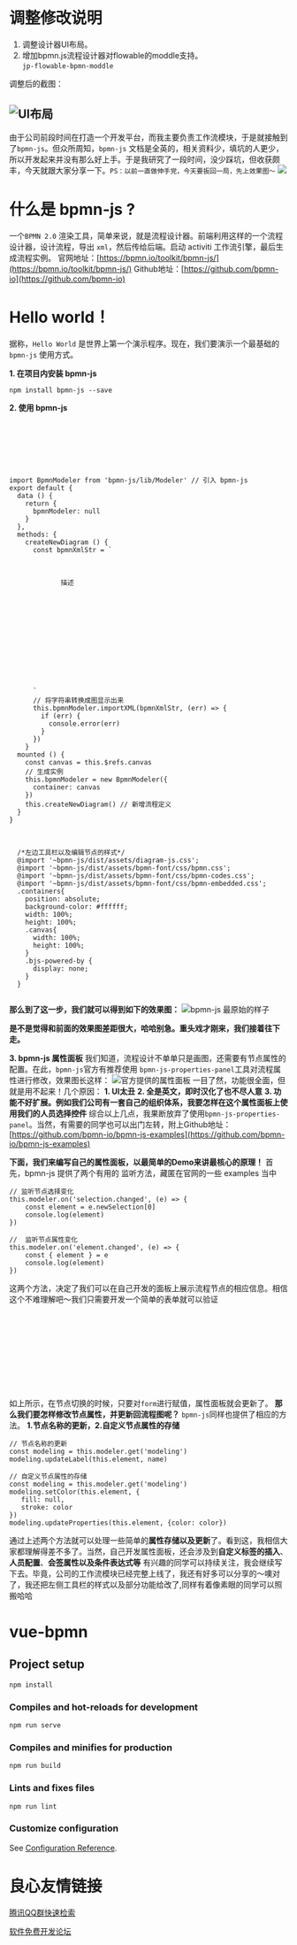 # 调整修改说明

1. 调整设计器UI布局。
2. 增加bpmn.js流程设计器对flowable的moddle支持。  
    `jp-flowable-bpmn-moddle`

调整后的截图：

![UI布局](./doc/design-ui-layout.png)
---

由于公司前段时间在打造一个开发平台，而我主要负责工作流模块，于是就接触到了`bpmn-js`。但众所周知，`bpmn-js` 文档是全英的，相关资料少，填坑的人更少，所以开发起来并没有那么好上手。于是我研究了一段时间，没少踩坑，但收获颇丰，今天就跟大家分享一下。`PS：以前一直做伸手党，今天要扳回一局，先上效果图～`
![](./doc/效果图（进阶一）.jpg)
# 什么是 bpmn-js ?
一个`BPMN 2.0` 渲染工具，简单来说，就是流程设计器。前端利用这样的一个流程设计器，设计流程，导出 `xml`，然后传给后端。启动 activiti 工作流引擎，最后生成流程实例。
官网地址：[https://bpmn.io/toolkit/bpmn-js/](https://bpmn.io/toolkit/bpmn-js/)
Github地址：[https://github.com/bpmn-io](https://github.com/bpmn-io)
# Hello world！
据称，`Hello World` 是世界上第一个演示程序。现在，我们要演示一个最基础的 `bpmn-js` 使用方式。

**1. 在项目内安装 bpmn-js**
```
npm install bpmn-js --save
```
**2. 使用 bpmn-js**
```
 
   
      
   
 
```
```
 
import BpmnModeler from 'bpmn-js/lib/Modeler' // 引入 bpmn-js
export default {
  data () {
    return {
      bpmnModeler: null
    }
  },
  methods: {
    createNewDiagram () {
      const bpmnXmlStr = `
       
         
           
             描述 
             
           
           
             
               
                 
                 
                   
                 
               
             
           
          
      `
      // 将字符串转换成图显示出来
      this.bpmnModeler.importXML(bpmnXmlStr, (err) => {
        if (err) {
          console.error(err)
        }
      })
    }
  mounted () {
    const canvas = this.$refs.canvas
    // 生成实例
    this.bpmnModeler = new BpmnModeler({
      container: canvas
    })
    this.createNewDiagram() // 新增流程定义
  }
}
 

```
```
 
  /*左边工具栏以及编辑节点的样式*/
  @import '~bpmn-js/dist/assets/diagram-js.css';
  @import '~bpmn-js/dist/assets/bpmn-font/css/bpmn.css';
  @import '~bpmn-js/dist/assets/bpmn-font/css/bpmn-codes.css';
  @import '~bpmn-js/dist/assets/bpmn-font/css/bpmn-embedded.css';
  .containers{
    position: absolute;
    background-color: #ffffff;
    width: 100%;
    height: 100%;
    .canvas{
      width: 100%;
      height: 100%;
    }
    .bjs-powered-by {
      display: none;
    }
  }
 
```
**那么到了这一步，我们就可以得到如下的效果图：**
![ bpmn-js 最原始的样子](https://upload-images.jianshu.io/upload_images/6344130-72bf01d39c8ae29c.jpg?imageMogr2/auto-orient/strip%7CimageView2/2/w/1240)

**是不是觉得和前面的效果图差距很大，哈哈别急。重头戏才刚来，我们接着往下走。**

**3. bpmn-js 属性面板**
我们知道，流程设计不单单只是画图，还需要有节点属性的配置。在此，`bpmn-js`官方有推荐使用 `bpmn-js-properties-panel`工具对流程属性进行修改，效果图长这样：
![官方提供的属性面板](https://upload-images.jianshu.io/upload_images/6344130-70bfa05bef415532.jpg?imageMogr2/auto-orient/strip%7CimageView2/2/w/1240)
一目了然，功能很全面，但就是用不起来！几个原因：
**1. UI太丑**
**2. 全是英文，即时汉化了也不尽人意**
**3. 功能不好扩展。例如我们公司有一套自己的组织体系，我要怎样在这个属性面板上使用我们的人员选择控件**
综合以上几点，我果断放弃了使用`bpmn-js-properties-panel`。当然，有需要的同学也可以出门左转，附上Github地址：[https://github.com/bpmn-io/bpmn-js-examples](https://github.com/bpmn-io/bpmn-js-examples)

**下面，我们来编写自己的属性面板，以最简单的Demo来讲最核心的原理！**
首先，bpmn-js 提供了两个有用的 监听方法，藏匿在官网的一些 examples 当中
```
// 监听节点选择变化
this.modeler.on('selection.changed', (e) => {
    const element = e.newSelection[0]
    console.log(element) 
})
```
```
//  监听节点属性变化
this.modeler.on('element.changed', (e) => {
    const { element } = e
    console.log(element) 
})
```
这两个方法，决定了我们可以在自己开发的面板上展示流程节点的相应信息。相信这个不难理解吧～我们只需要开发一个简单的表单就可以验证
```
 
     
       
          
       
       
          
       
     
   
```
如上所示，在节点切换的时候，只要对`form`进行赋值，属性面板就会更新了。
**那么我们要怎样修改节点属性，并更新回流程图呢？**
`bpmn-js`同样也提供了相应的方法。
**1.节点名称的更新，2.自定义节点属性的存储**
```
// 节点名称的更新
const modeling = this.modeler.get('modeling')
modeling.updateLabel(this.element, name)
```
```
// 自定义节点属性的存储
const modeling = this.modeler.get('modeling')
modeling.setColor(this.element, {
   fill: null,
   stroke: color
})
modeling.updateProperties(this.element, {color: color})
```
通过上述两个方法就可以处理一些简单的**属性存储以及更新**了。看到这，我相信大家都理解得差不多了。当然，自己开发属性面板，还会涉及到**自定义标签的插入**、**人员配置**、**会签属性以及条件表达式等**
有兴趣的同学可以持续关注，我会继续写下去。毕竟，公司的工作流模块已经完整上线了，我还有好多可以分享的～噢对了，我还把左侧工具栏的样式以及部分功能给改了,同样有着像素眼的同学可以照搬哈哈


# vue-bpmn

## Project setup
```
npm install
```

### Compiles and hot-reloads for development
```
npm run serve
```

### Compiles and minifies for production
```
npm run build
```

### Lints and fixes files
```
npm run lint
```

### Customize configuration
See [Configuration Reference](https://cli.vuejs.org/config/).


 # 良心友情链接

[腾讯QQ群快速检索](http://u.720life.cn/s/8cf73f7c)

[软件免费开发论坛](http://u.720life.cn/s/bbb01dc0)